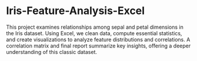 # Iris-Feature-Analysis-Excel
This project examines relationships among sepal and petal dimensions in the Iris dataset. Using Excel, we clean data, compute essential statistics, and create visualizations to analyze feature distributions and correlations. A correlation matrix and final report summarize key insights, offering a deeper understanding of this classic dataset.
